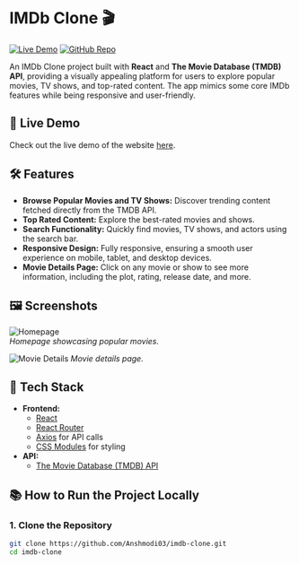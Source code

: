 # IMDb Clone 🎬

[![Live Demo](https://img.shields.io/badge/Live-Demo-brightgreen.svg)](https://anshmodi03-imdb-clone.vercel.app/) 
[![GitHub Repo](https://img.shields.io/badge/GitHub-Repository-blue.svg)](https://github.com/Anshmodi03/imdb-clone)

An IMDb Clone project built with **React** and **The Movie Database (TMDB) API**, providing a visually appealing platform for users to explore popular movies, TV shows, and top-rated content. The app mimics some core IMDb features while being responsive and user-friendly.

## 📌 Live Demo
Check out the live demo of the website [here](https://anshmodi03-imdb-clone.vercel.app/).

## 🛠 Features

- **Browse Popular Movies and TV Shows:** Discover trending content fetched directly from the TMDB API.
- **Top Rated Content:** Explore the best-rated movies and shows.
- **Search Functionality:** Quickly find movies, TV shows, and actors using the search bar.
- **Responsive Design:** Fully responsive, ensuring a smooth user experience on mobile, tablet, and desktop devices.
- **Movie Details Page:** Click on any movie or show to see more information, including the plot, rating, release date, and more.
  
## 🖼️ Screenshots

![Homepage](../External%20Images/landing-page.PNG)  
*Homepage showcasing popular movies.*

![Movie Details](../External%20Images/movie-detail.PNG)
*Movie details page.*

## 🚀 Tech Stack

- **Frontend:**
  - [React](https://reactjs.org/)
  - [React Router](https://reactrouter.com/)
  - [Axios](https://axios-http.com/) for API calls
  - [CSS Modules](https://github.com/css-modules/css-modules) for styling
- **API:**
  - [The Movie Database (TMDB) API](https://www.themoviedb.org/)
  
## 📚 How to Run the Project Locally

### 1. Clone the Repository
```bash
git clone https://github.com/Anshmodi03/imdb-clone.git
cd imdb-clone
